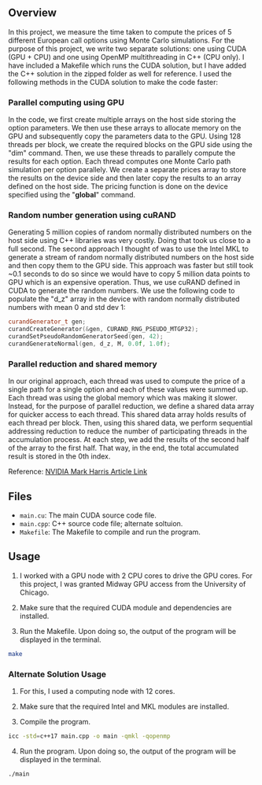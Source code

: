 ## Overview

In this project, we measure the time taken to compute the prices of 5 different European call options using Monte Carlo simulations. For the purpose of this project, we write two separate solutions: one using CUDA (GPU + CPU) and one using OpenMP multithreading in C++ (CPU only). I have included a Makefile which runs the CUDA solution, but I have added the C++ solution in the zipped folder as well for reference. I used the following methods in the CUDA solution to make the code faster:

### Parallel computing using GPU

In the code, we first create multiple arrays on the host side storing the option parameters. We then use these arrays to allocate memory on the GPU and subsequently copy the parameters data to the GPU. Using 128 threads per block, we create the required blocks on the GPU side using the "dim" command. Then, we use these threads to parallely compute the results for each option. Each thread computes one Monte Carlo path simulation per option parallely. We create a separate prices array to store the results on the device side and then later copy the results to an array defined on the host side. The pricing function is done on the device specified using the "**global**" command.

### Random number generation using cuRAND

Generating 5 million copies of random normally distributed numbers on the host side using C++ libraries was very costly. Doing that took us close to a full second. The second approach I thought of was to use the Intel MKL to generate a stream of random normally distributed numbers on the host side and then copy them to the GPU side. This approach was faster but still took ~0.1 seconds to do so since we would have to copy 5 million data points to GPU which is an expensive operation. Thus, we use cuRAND defined in CUDA to generate the random numbers. We use the following code to populate the "d_z" array in the device with random normally distributed numbers with mean 0 and std dev 1:

```cpp
curandGenerator_t gen;
curandCreateGenerator(&gen, CURAND_RNG_PSEUDO_MTGP32);
curandSetPseudoRandomGeneratorSeed(gen, 42);
curandGenerateNormal(gen, d_z, M, 0.0f, 1.0f);
```

### Parallel reduction and shared memory

In our original approach, each thread was used to compute the price of a single path for a single option and each of these values were summed up. Each thread was using the global memory which was making it slower. Instead, for the purpose of parallel reduction, we define a shared data array for quicker access to each thread. This shared data array holds results of each thread per block. Then, using this shared data, we perform sequential addressing reduction to reduce the number of participating threads in the accumulation process. At each step, we add the results of the second half of the array to the first half. That way, in the end, the total accumulated result is stored in the 0th index.

Reference: [NVIDIA Mark Harris Article Link](https://developer.download.nvidia.com/compute/cuda/1.1-Beta/x86_website/projects/reduction/doc/reduction.pdf)

## Files

- `main.cu`: The main CUDA source code file.
- `main.cpp`: C++ source code file; alternate soltuion.
- `Makefile`: The Makefile to compile and run the program.

## Usage

1. I worked with a GPU node with 2 CPU cores to drive the GPU cores. For this project, I was granted Midway GPU access from the University of Chicago.

2. Make sure that the required CUDA module and dependencies are installed.

3. Run the Makefile. Upon doing so, the output of the program will be displayed in the terminal.

```bash
make
```

### Alternate Solution Usage

1. For this, I used a computing node with 12 cores.

2. Make sure that the required Intel and MKL modules are installed.

3. Compile the program.

```bash
icc -std=c++17 main.cpp -o main -qmkl -qopenmp
```

4. Run the program. Upon doing so, the output of the program will be displayed in the terminal.

```bash
./main
```
